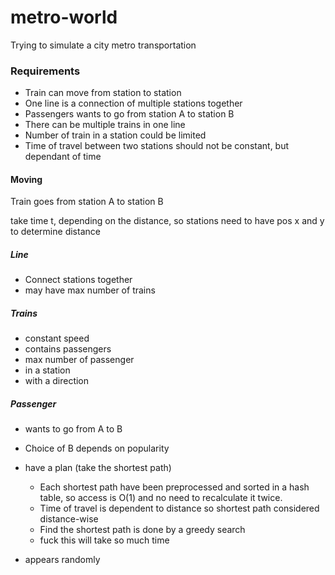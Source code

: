 # metro-world
Trying to simulate a city metro transportation



### Requirements

- Train can move from station to station
- One line is a connection of multiple stations together
- Passengers wants to go from station A to station B
- There can be multiple trains in one line
- Number of train in a station could be limited
- Time of travel between two stations should not be constant, but dependant of time



#### Moving

Train goes from station A to station B

take time t, depending on the distance, so stations need to have pos x and y to determine distance

##### Line

- Connect stations together
- may have max number of trains

#####  Trains

- constant speed
- contains passengers
- max number of passenger
- in a station
- with a direction

##### Passenger

- wants to go from A to B
- Choice of B depends on popularity

- have a plan (take the shortest path)
  - Each shortest path have been preprocessed and sorted in a hash table, so access is O(1) and no need to recalculate it twice.
  - Time of travel is dependent to distance so shortest path considered distance-wise
  - Find the shortest path is done by a greedy search
  - fuck this will take so much time

- appears randomly









